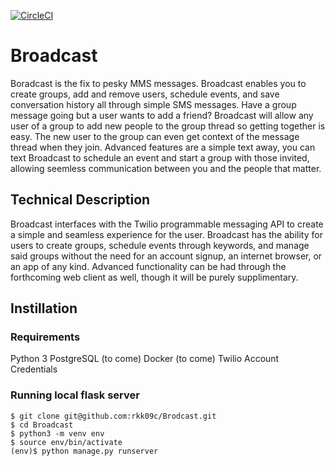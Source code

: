 [![CircleCI](https://circleci.com/gh/rkk09c/Brodcast/tree/master.svg?style=svg&circle-token=4bb4c3cc6b30eb70d709f012585b11964f5b7a86)](https://circleci.com/gh/rkk09c/Brodcast/tree/master)

# Broadcast

Boradcast is the fix to pesky MMS messages. Broadcast enables you to create groups, add and remove users, schedule events, and save conversation history all through simple SMS messages. Have a group message going but a user wants to add a friend? Broadcast will allow any user of a group to add new people to the group thread so getting together is easy. The new user to the group can even get context of the message thread when they join. Advanced features are a simple text away, you can text Broadcast to schedule an event and start a group with those invited, allowing seemless communication between you and the people that matter.

## Technical Description

Broadcast interfaces with the Twilio programmable messaging API to create a simple and seamless experience for the user. Broadcast has the ability for users to create groups, schedule events through keywords, and manage said groups without the need for an account signup, an internet browser, or an app of any kind. Advanced functionality can be had through the forthcoming web client as well, though it will be purely supplimentary.

## Instillation

### Requirements

Python 3
PostgreSQL (to come)
Docker (to come)
Twilio Account Credentials

### Running local flask server

    $ git clone git@github.com:rkk09c/Brodcast.git
    $ cd Broadcast
    $ python3 -m venv env
    $ source env/bin/activate
    (env)$ python manage.py runserver
